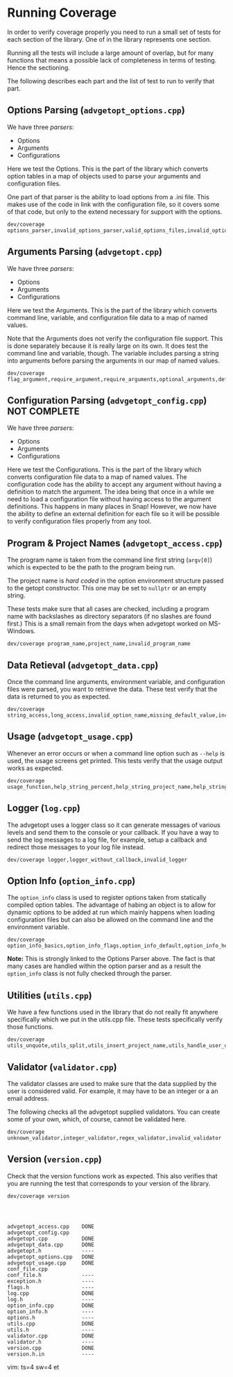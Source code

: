 
# Running Coverage

In order to verify coverage properly you need to run a small set of tests
for each section of the library. One of in the library represents one
section.

Running all the tests will include a large amount of overlap, but for
many functions that means a possible lack of completeness in terms of
testing. Hence the sectioning.

The following describes each part and the list of test to run to verify
that part.

## Options Parsing (`advgetopt_options.cpp`)

We have three _parsers_:

* Options
* Arguments
* Configurations

Here we test the Options. This is the part of the library which converts
option tables in a map of objects used to parse your arguments and
configuration files.

One part of that parser is the ability to load options from a .ini file.
This makes use of the code in link with the configuration file, so it
covers some of that code, but only to the extend necessary for support
with the options.

    dev/coverage options_parser,invalid_options_parser,valid_options_files,invalid_options_files

## Arguments Parsing (`advgetopt.cpp`)

We have three _parsers_:

* Options
* Arguments
* Configurations

Here we test the Arguments. This is the part of the library which converts
command line, variable, and configuration file data to a map of named values.

Note that the Arguments does not verify the configuration file support. This
is done separately because it is really large on its own. It does test the
command line and variable, though. The variable includes parsing a string
into arguments before parsing the arguments in our map of named values.

    dev/coverage flag_argument,require_argument,require_arguments,optional_arguments,default_argument,default_arguments,manual_arguments,invalid_getopt_pointers,invalid_getopt_missing_options,invalid_getopt_missing_alias,invalid_getopt_missing_required_option,invalid_default_options,invalid_options

## Configuration Parsing (`advgetopt_config.cpp`) NOT COMPLETE

We have three _parsers_:

* Options
* Arguments
* Configurations

Here we test the Configurations. This is the part of the library which converts
configuration file data to a map of named values. The configuration code has
the ability to accept any argument without having a definition to match the
argument. The idea being that once in a while we need to load a configuration
file without having access to the argument definitions. This happens in many
places in Snap! However, we now have the ability to define an external
definition for each file so it will be possible to verify configuration files
properly from any tool.

## Program & Project Names (`advgetopt_access.cpp`)

The program name is taken from the command line first string (`argv[0]`)
which is expected to be the path to the program being run.

The project name is _hard coded_ in the option environment structure passed
to the getopt constructor. This one may be set to `nullptr` or an empty
string.

These tests make sure that all cases are checked, including a program name
with backslashes as directory separators (if no slashes are found first.)
This is a small remain from the days when advgetopt worked on MS-Windows.

    dev/coverage program_name,project_name,invalid_program_name

## Data Retieval (`advgetopt_data.cpp`)

Once the command line arguments, environment variable, and configuration
files were parsed, you want to retrieve the data. These test verify that
the data is returned to you as expected.

    dev/coverage string_access,long_access,invalid_option_name,missing_default_value,incompatible_default_value,out_of_range_value

## Usage (`advgetopt_usage.cpp`)

Whenever an error occurs or when a command line option such as `--help`
is used, the usage screens get printed. This tests verify that the usage
output works as expected.

    dev/coverage usage_function,help_string_percent,help_string_project_name,help_string_build_date,help_string_copyright,help_string_directories,help_string_environment_variable,help_string_configuration_files,help_string_license,help_string_program_name,help_string_build_time,help_string_version

## Logger (`log.cpp`)

The advgetopt uses a logger class so it can generate messages of various
levels and send them to the console or your callback. If you have a way
to send the log messages to a log file, for example, setup a callback
and redirect those messages to your log file instead.

    dev/coverage logger,logger_without_callback,invalid_logger

## Option Info (`option_info.cpp`)

The `option_info` class is used to register options taken from statically
compiled option tables. The advantage of habing an object is to allow for
dynamic options to be added at run which mainly happens when loading
configuration files but can also be allowed on the command line and
the environment variable.

    dev/coverage option_info_basics,option_info_flags,option_info_default,option_info_help,option_info_validator,option_info_children,option_info_alias,option_info_multiple_separators,option_info_add_value,invalid_option_info

**Note:** This is strongly linked to the Options Parser above. The fact is
that many cases are handled within the option parser and as a result
the `option_info` class is not fully checked through the parser.

## Utilities (`utils.cpp`)

We have a few functions used in the library that do not really fit anywhere
specifically which we put in the utils.cpp file. These tests specifically
verify those functions.

    dev/coverage utils_unquote,utils_split,utils_insert_project_name,utils_handle_user_directory


## Validator (`validator.cpp`)

The validator classes are used to make sure that the data supplied by the
user is considered valid. For example, it may have to be an integer or
a an email address.

The following checks all the advgetopt supplied validators. You can create
some of your own, which, of course, cannot be validated here.

    dev/coverage unknown_validator,integer_validator,regex_validator,invalid_validator

## Version (`version.cpp`)

Check that the version functions work as expected. This also verifies that
you are running the test that corresponds to your version of the library.

    dev/coverage version




    advgetopt_access.cpp    DONE
    advgetopt_config.cpp    
    advgetopt.cpp           DONE
    advgetopt_data.cpp      DONE
    advgetopt.h             ----
    advgetopt_options.cpp   DONE
    advgetopt_usage.cpp     DONE
    conf_file.cpp           
    conf_file.h             ----
    exception.h             ----
    flags.h                 ----
    log.cpp                 DONE
    log.h                   ----
    option_info.cpp         DONE
    option_info.h           ----
    options.h               ----
    utils.cpp               DONE
    utils.h                 ----
    validator.cpp           DONE
    validator.h             ----
    version.cpp             DONE
    version.h.in            ----



vim: ts=4 sw=4 et
